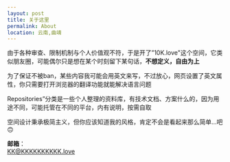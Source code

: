 ```yaml
---
layout: post
title: 关于这里
permalink: About
location: 云南,曲靖
---
```






由于各种审查、限制机制与个人价值观不符，于是开了”10K.love"这个空间，它类似朋友圈，可能偶尔只是想在某个时刻留下某句话，**不想定义，自由为上**

为了保证不被ban，某些内容我可能会用英文来写，不过放心，网页设置了英文属性，你只需要打开浏览器的翻译功能就能解决语言问题

Repositories”分类是一些个人整理的资料库，有技术文档、方案什么的，因为用途不同，可能托管在不同的平台，内有说明，按需自取

空间设计秉承极简主义，但你应该知道我的风格，肯定不会是看起来那么简单…吧🙃


**邮箱**：   
[KK@KKKKKKKKKK.love](mailto:KK@KKKKKKKKKK.love)